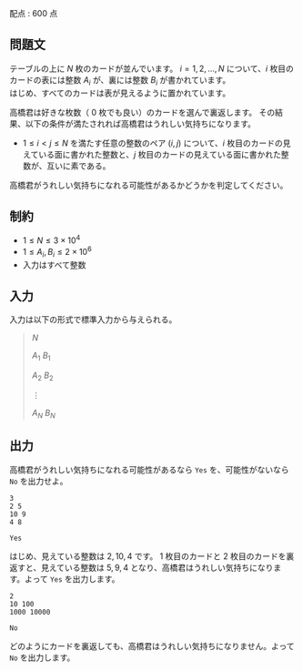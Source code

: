 配点 : $600$ 点

## 問題文

テーブルの上に $N$ 枚のカードが並んでいます。
$i = 1, 2, \ldots, N$ について、$i$ 枚目のカードの表には整数 $A_i$ が、裏には整数 $B_i$ が書かれています。<br>
はじめ、すべてのカードは表が見えるように置かれています。

高橋君は好きな枚数（ $0$ 枚でも良い）のカードを選んで裏返します。
その結果、以下の条件が満たされれば高橋君はうれしい気持ちになります。

- $1 \leq i \lt j \leq N$ を満たす任意の整数のペア $(i, j)$ について、$i$ 枚目のカードの見えている面に書かれた整数と、$j$ 枚目のカードの見えている面に書かれた整数が、互いに素である。

高橋君がうれしい気持ちになれる可能性があるかどうかを判定してください。

## 制約

- $1 \leq N \leq 3 \times 10^4$
- $1 \leq A_i, B_i \leq 2 \times 10^6$
- 入力はすべて整数

## 入力

入力は以下の形式で標準入力から与えられる。

> $N$
> 
> $A_1$ $B_1$
> 
> $A_2$ $B_2$
> 
> $\vdots$
> 
> $A_N$ $B_N$

## 出力

高橋君がうれしい気持ちになれる可能性があるなら `Yes` を、可能性がないなら `No` を出力せよ。

```input1
3
2 5
10 9
4 8
```

```output1
Yes
```

はじめ、見えている整数は $2, 10, 4$ です。
$1$ 枚目のカードと $2$ 枚目のカードを裏返すと、見えている整数は $5, 9, 4$ となり、高橋君はうれしい気持ちになります。よって `Yes` を出力します。

```input2
2
10 100
1000 10000
```

```output2
No
```

どのようにカードを裏返しても、高橋君はうれしい気持ちになりません。よって `No` を出力します。
